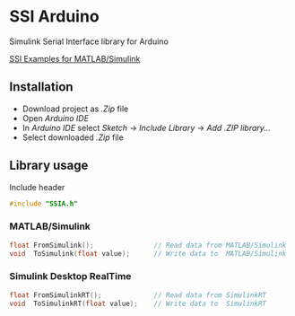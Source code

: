 # SSI Arduino
Simulink Serial Interface library for Arduino

[SSI Examples for MATLAB/Simulink](https://github.com/OpenSourceByBida/Simulink-Serial-Interface)

## Installation

- Download project as *.Zip* file
- Open *Arduino IDE*
- In *Arduino IDE* select *Sketch* -> *Include Library* -> *Add .ZIP library...*
- Select downloaded *.Zip* file

## Library usage

Include header
```C
#include "SSIA.h"
```

### MATLAB/Simulink

```C
float FromSimulink();               // Read data from MATLAB/Simulink
void  ToSimulink(float value);      // Write data to  MATLAB/Simulink
```

### Simulink Desktop RealTime

```C
float FromSimulinkRT();             // Read data from SimulinkRT
void  ToSimulinkRT(float value);    // Write data to  SimulinkRT
```